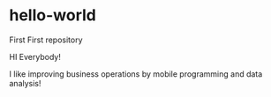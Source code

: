 # hello-world
First First repository

HI Everybody!

I like improving business operations by mobile programming and data analysis!
